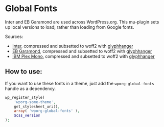 # Global Fonts

Inter and EB Garamond are used across WordPress.org. This mu-plugin sets up local versions to load, rather than loading from Google fonts.

Sources:

- [Inter](https://github.com/rsms/inter), compressed and subsetted to woff2 with [glyphhanger](https://github.com/zachleat/glyphhanger)
- [EB Garamond](https://fonts.google.com/specimen/EB+Garamond), compressed and subsetted to woff2 with [glyphhanger](https://github.com/zachleat/glyphhanger)
- [IBM Plex Mono](https://fonts.google.com/specimen/IBM+Plex+Mono), compressed and subsetted to woff2 with [glyphhanger](https://github.com/zachleat/glyphhanger)

## How to use:

If you want to use these fonts in a theme, just add the `wporg-global-fonts` handle as a dependency.

```php
wp_register_style(
	'wporg-some-theme',
	get_stylesheet_uri(),
	array( 'wporg-global-fonts' ),
	$css_version
);
```
